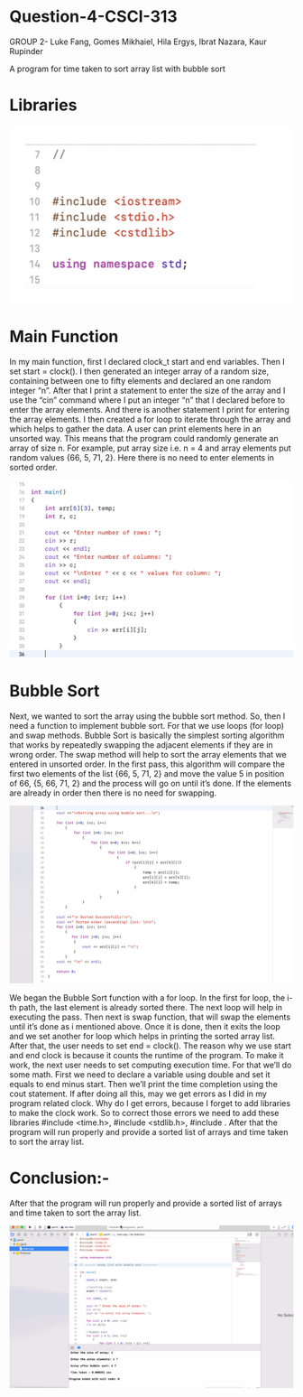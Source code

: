 # Question-4-CSCI-313
GROUP 2- Luke Fang, Gomes Mikhaiel, Hila Ergys, Ibrat Nazara, Kaur Rupinder

A program for time taken to sort array list with bubble sort

# Libraries 

![](library.png)

# Main Function
In my main function, first I declared clock_t start and end variables. Then I set start = clock(). I then generated an integer array of a random size, containing between one to fifty elements and declared an one random integer “n”. After that I print a statement to enter the size of the array and I use the “cin” command where I put an integer “n” that I declared before to enter the array elements. And there is another statement I print for entering the array elements. I then created a for loop to iterate through the array and which helps to gather the data. A user can print elements here in an unsorted way. This means that the program could randomly generate an array of size n. For example, put array size i.e. n = 4 and array elements put random values {66, 5, 71, 2}. Here there is no need to enter elements in sorted order. 

![](main.png)

# Bubble Sort
Next, we wanted to sort the array using the bubble sort method. So, then I need a function to implement bubble sort. For that we use loops (for loop) and swap methods. Bubble Sort is basically the simplest sorting algorithm that works by repeatedly swapping the adjacent elements if they are in wrong order. The swap method will help to sort the array elements that we entered in unsorted order. In the first pass, this algorithm will compare the first two elements of the list {66, 5, 71, 2} and move the value 5 in position of 66, {5, 66, 71, 2} and the process will go on until it’s done. If the elements are already in order then there is no need for swapping.
  
![](bubbleS.png)

We began the Bubble Sort function with a for loop. In the first for loop, the i-th path, the last element is already sorted there. The next loop will help in executing the pass. Then next is swap function, that will swap the elements until it’s done as i mentioned above. Once it is done, then it exits the loop and we set another for loop which helps in printing the sorted array list. After that, the user needs to set end = clock(). The reason why we use start and end clock is because it counts the runtime of the program. To make it work, the next user needs to set computing execution time. For that we’ll do some math. First we need to declare a variable using double and set it equals to end minus start. Then we’ll print the time completion using the cout statement. If after doing all this, may we get errors as I did in my program related clock. Why do I get errors, because I forget to add libraries to make the clock work. So to correct those errors we need to add these libraries #include <time.h>, #include <stdlib.h>, #include <iomanip>. After that the program will run properly and provide a sorted list of arrays and time taken to sort the array list.


# Conclusion:- 
After that the program will run properly and provide a sorted list of arrays and time taken to sort the array list.

![](part-4.gif)

